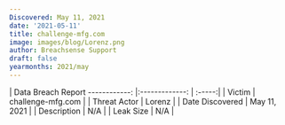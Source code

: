 ```yaml
---
Discovered: May 11, 2021
date: '2021-05-11'
title: challenge-mfg.com
image: images/blog/Lorenz.png
author: Breachsense Support
draft: false
yearmonths: 2021/may
---
```



| Data Breach Report
------------:   |:-------------:    | :-----:|
| Victim    | challenge-mfg.com      | 
| Threat Actor    | Lorenz      | 
| Date Discovered    | May 11, 2021      | 
| Description    | N/A      | 
| Leak Size    | N/A      | 

